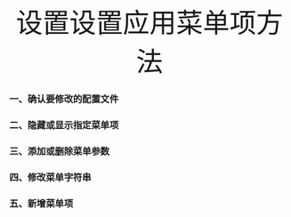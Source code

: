 <center><font size="7">设置设置应用菜单项方法</font></center>

### 一、确认要修改的配置文件

### 二、隐藏或显示指定菜单项

### 三、添加或删除菜单参数

### 四、修改菜单字符串

### 五、新增菜单项

